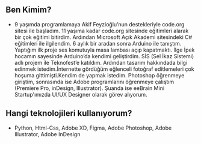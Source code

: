 ## Ben Kimim?
* 9 yaşımda programlamaya Akif Feyzioğlu’nun destekleriyle code.org sitesi ile başladım. 11 yaşıma kadar code.org sitesinde eğitimleri alarak bir çok eğitimi bitirdim. Ardından Microsoft Açık Akademi sitesindeki C# eğitimleri ile ilgilendim. 6 aylık bir aradan sonra Arduino ile tanıştım. Yaptığım ilk proje ses komutuyla masa lambası açıp kapatmaktı. İlge İpek hocamın sayesinde Arduino’da kendimi geliştirdim. SİS (Sel İkaz Sistemi) adlı projem ile Teknofest’e katıldım. Ardından tasarım hakkındada bilgi edinmek istedim.İnternette gördüğüm eğlenceli fotoğraf editlemeleri çok hoşuma gittimişti.Kendim de yapmak istedim. Photoshop öğrenmeye giriştim, sonrasında ise Adobe programlarını öğrenmeye çalıştım (Premiere Pro, inDesign, Illustrator). Şuanda ise eeBrain Mini Startup'ımızda UI/UX Designer olarak görev alıyorum. 

## Hangi teknolojileri kullanıyorum?
* Python, Html-Css, Adobe XD, Figma, Adobe Photoshop, Adobe Illustrator, Adobe InDesign